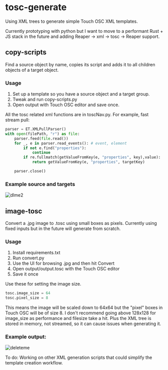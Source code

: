 # tosc-generate
 Using XML trees to generate simple Touch OSC XML templates.

Currently prototyping with python but I want to move to a performant Rust + JS stack in the future and adding Reaper -> xml -> tosc -> Reaper support. 

## copy-scripts

Find a source object by name, copies its script and adds it to all children objects of a target object.

### Usage

1. Set up a template so you have a source object and a target group.
2. Tweak and run copy-scripts.py
3. Open output with Touch OSC editor and save once.

All the tosc related xml functions are in toscNav.py. For example, fast stream pull:
```python
parser = ET.XMLPullParser()
with open(filePath, "r") as file:
    parser.feed(file.read())
    for _, e in parser.read_events(): # event, element
        if not e.find("properties"):
            continue
        if re.fullmatch(getValueFromKey(e, "properties", key),value):
            return getValueFromKey(e, "properties", targetKey)

    parser.close()

```
### Example source and targets
![dlme2](https://user-images.githubusercontent.com/58243333/168412916-70d5f2ba-90b2-4f46-bc84-bce338ec3e1d.jpg)




## image-tosc

Convert a .jpg image to .tosc using small boxes as pixels. Currently using fixed inputs but in the future will generate from scratch.

### Usage

1. Install requirements.txt
2. Run convert.py
3. Use the UI for browsing .jpg and then hit Convert
4. Open output/output.tosc with the Touch OSC editor
5. Save it once

Use these for setting the image size.
```python
tosc.image_size = 64
tosc.pixel_size = 8
```
This means the image will be scaled down to 64x64 but the "pixel" boxes in Touch OSC will be of size 8.
I don't recommend going above 128x128 for image_size as performance and filesize take a hit. Plus the XML tree is stored in memory, not streamed, so it can cause issues when generating it.

### Example output:

![deleteme](https://user-images.githubusercontent.com/58243333/168332352-cb848b15-13fc-4573-861d-27b47f6da2ee.jpg)


To do: Working on other XML generation scripts that could simplify the template creation workflow.

